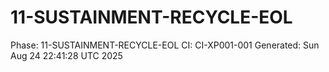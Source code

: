 # 11-SUSTAINMENT-RECYCLE-EOL
Phase: 11-SUSTAINMENT-RECYCLE-EOL
CI: CI-XP001-001
Generated: Sun Aug 24 22:41:28 UTC 2025
